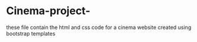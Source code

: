 # Cinema-project-

these file contain the html and css code for a cinema website created using  bootstrap templates 
